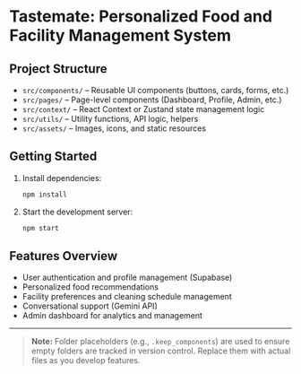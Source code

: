 # Tastemate: Personalized Food and Facility Management System

## Project Structure

- `src/components/` – Reusable UI components (buttons, cards, forms, etc.)
- `src/pages/` – Page-level components (Dashboard, Profile, Admin, etc.)
- `src/context/` – React Context or Zustand state management logic
- `src/utils/` – Utility functions, API logic, helpers
- `src/assets/` – Images, icons, and static resources

## Getting Started

1. Install dependencies:
   ```bash
   npm install
   ```
2. Start the development server:
   ```bash
   npm start
   ```

## Features Overview
- User authentication and profile management (Supabase)
- Personalized food recommendations
- Facility preferences and cleaning schedule management
- Conversational support (Gemini API)
- Admin dashboard for analytics and management

---

> **Note:** Folder placeholders (e.g., `.keep_components`) are used to ensure empty folders are tracked in version control. Replace them with actual files as you develop features.
